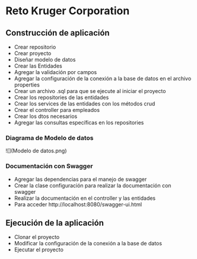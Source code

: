 # Reto Kruger Corporation

## Construcción de aplicación
- Crear repositorio
- Crear proyecto
- Diseñar modelo de datos
- Crear las Entidades
- Agregar la validación por campos
- Agregar la configuración de la conexión a la base de datos en el archivo properties
- Crear un archivo .sql para que se ejecute al iniciar el proyecto
- Crear los repositories de las entidades
- Crear los services de las entidades con los métodos crud
- Crear el controller para empleados
- Crear los dtos necesarios 
- Agregar las consultas específicas en los repositories

### Diagrama de Modelo de datos
![](Modelo de datos.png)

### Documentación con Swagger
- Agregar las dependencias para el manejo de swagger
- Crear la clase configuración para realizar la documentación con swagger
- Realizar la documentación en el controller y las entidades
- Para acceder http://localhost:8080/swagger-ui.html

## Ejecución de la aplicación
- Clonar el proyecto
- Modificar la configuración de la conexión a la base de datos
- Ejecutar el proyecto
